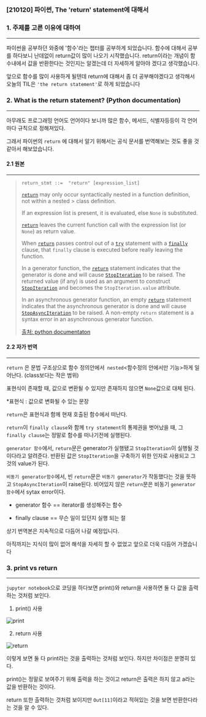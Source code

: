 ### [210120] 파이썬, The 'return' statement에 대해서

### 1. 주제를 고른 이유에 대하여

---

파이썬을 공부하던 와중에 '함수'라는 챕터를 공부하게 되었습니다. 함수에 대해서 공부를 하다보니 난데없이 return값이 많이 나오기 시작했습니다. return이라는 개념이 함수내에서 값을 반환한다는 것인지는 알겠는데 더 자세하게 알아야 겠다고 생각했습니다.

앞으로 함수를 많이 사용하게 될텐데 return에 대해서 좀 더 공부해야겠다고 생각해서 오늘의  TIL은  `'the return statement'`로 하게 되었습니다  



### 2. What is the return statement? (Python documentation)

---

아무래도 프로그래밍 언어도 언어이다 보니까 많은 함수, 메서드, 식별자등등이 각 언어마다 규칙으로 정해져있다.

그래서 파이썬의 `return` 에 대해서 알기 위해서는 공식 문서를 번역해보는 것도 좋을 것 같아서 해보았습니다.

#### 2.1 원본

---

> ```
> return_stmt ::=  "return" [expression_list]
> ```
>
> [`return`](https://docs.python.org/3/reference/simple_stmts.html#return) may only occur syntactically nested in a function definition, not within a nested > class definition.
>
> If an expression list is present, it is evaluated, else `None` is substituted.
>
> [`return`](https://docs.python.org/3/reference/simple_stmts.html#return) leaves the current function call with the expression list (or `None`) as return value.
>
> When [`return`](https://docs.python.org/3/reference/simple_stmts.html#return) passes control out of a [`try`](https://docs.python.org/3/reference/compound_stmts.html#try) statement with a [`finally`](https://docs.python.org/3/reference/compound_stmts.html#finally) clause, that `finally` clause is executed before really leaving the function.
>
> In a generator function, the [`return`](https://docs.python.org/3/reference/simple_stmts.html#return) statement indicates that the generator is done and will cause [`StopIteration`](https://docs.python.org/3/library/exceptions.html#StopIteration) to be raised. The returned value (if any) is used as an argument to construct [`StopIteration`](https://docs.python.org/3/library/exceptions.html#StopIteration) and becomes the `StopIteration.value` attribute.
>
> In an asynchronous generator function, an empty [`return`](https://docs.python.org/3/reference/simple_stmts.html#return) statement indicates that the asynchronous generator is done and will cause [`StopAsyncIteration`](https://docs.python.org/3/library/exceptions.html#StopAsyncIteration) to be raised. A non-empty `return` statement is a syntax error in an asynchronous generator function.
>
> [출처: python documentaton](https://docs.python.org/3/reference/simple_stmts.html)



#### 2.2 자가 번역

---

`return` 은 문법 구조상으로 함수 정의안에서` nested`<함수정의 안에서만 기능>하게 일어난다. (class보다는 작은 범위)

표현식이 존재할 때, 값으로 변환될 수 있지만 존재하지 않으면 `None`값으로 대체 된다.

*표현식 : 값으로 변화될 수 있는 문장

`return`은 표현식과 함께 현재 호출된 함수에서 떠난다.

`return`이 `finally clause`와 함께 `try statement`의 통제권을 벗어났을 때, 그 `finally clause`는 정말로 함수를 떠나기전에 실행된다.

`generator 함수`에서, `return`문은 generator가 실행됐고 `StopIteration`이 실행될 것이다라고 알려준다. 반환된 값은 `StopIteration`을 구축하기 위한 인자로 사용되고 그것의 value가 된다.

`비동기 generator함수`에서, 빈 `return`문은 `비동기 generator`가 작동했다는 것을 뜻하고 `StopAsyncIteration`이 raise된다. 비어있지 않은 `return`문은 비동기 `generator 함수`에서 sytax error이다. 



* generator 함수 == iterator를 생성해주는 함수

* finally clause == 무슨 일이 있던지 실행 되는 절



상기 번역본은 지속적으로 다듬어 나갈 예정입니다. 

아직까지는 지식이 많이 없어 해석을 자세히 할 수 없었고 앞으로 더욱 다듬어 가겠습니다



### 3. print vs return

---

`jupyter notebook`으로 코딩을 하다보면 print()와 return을 사용하면 둘 다 값을 출력하는 것처럼 보인다.

1. print() 사용

![print](https://user-images.githubusercontent.com/64825713/105362952-d8cd6800-5c3e-11eb-8f13-485d0b7e74a0.JPG)

2. return 사용

![return](https://user-images.githubusercontent.com/64825713/105362950-d79c3b00-5c3e-11eb-931a-14b2da50d583.JPG)



이렇게 보면 둘 다 print라는 것을 출력하는 것처럼 보인다. 하지만 차이점은 분명히 있다. 

print()는 정말로 보여주기 위해 출력을 하는 것이고 return은 출력은 하지 않고 a라는 값을 반환하는 것이다.

return 또한 출력하는 것처럼 보이지만 `Out[11]`이라고 적혀있는 것을 보면 반환한다라는 것을 알 수 있다.
